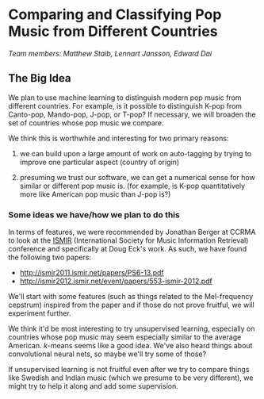 # Comparing and Classifying Pop Music from Different Countries

*Team members: Matthew Staib, Lennart Jansson, Edward Dai*

## The Big Idea

We plan to use machine learning to distinguish modern pop music from
different countries. For example, is it possible to distinguish K-pop from
Canto-pop, Mando-pop, J-pop, or T-pop? If necessary, we will broaden
the set of countries whose pop music we compare.

We think this is worthwhile and interesting for two primary reasons:

1. we can build upon a large amount of work on auto-tagging by trying to improve
one particular aspect (country of origin)
 
2. presuming we trust our software, we can get a numerical sense for how similar
or different pop music is. (for example, is K-pop quantitatively more like
  American pop music than J-pop is?)

### Some ideas we have/how we plan to do this

In terms of features, we were recommended by Jonathan Berger at CCRMA to look at
the
[ISMIR](http://www.ismir.net) (International Society for Music Information
Retrieval) conference and specifically at Doug Eck's work. As such, we have
found the following two papers:

- http://ismir2011.ismir.net/papers/PS6-13.pdf
- http://ismir2012.ismir.net/event/papers/553-ismir-2012.pdf

We'll start with some features (such as things related to the Mel-frequency
cepstrum) inspired from the paper and if those do not prove fruitful, we will
experiment further.

We think it'd be most interesting to try unsupervised learning, especially on
countries whose pop music may seem especially similar to the average
American. *k*-means seems like a good idea. We've also heard things about
convolutional neural nets, so maybe we'll try some of those?

If unsupervised learning is not fruitful even after we try to compare things
like Swedish and Indian music (which we presume to be very different), we might
try to help it along and add some supervision.
